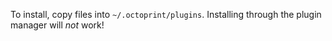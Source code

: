 To install, copy files into `~/.octoprint/plugins`. Installing through the plugin manager will *not* work!


